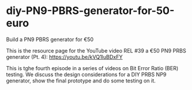 # diy-PN9-PBRS-generator-for-50-euro
Build a PN9 PBRS generator for €50

This is the resource page for the YouTube video REL #39 a €50 PN9 PRBS generator (Pt. 4): https://youtu.be/kVQ1luBDxFY

This is tghe fourth episode in a series of videos on Bit Error Ratio (BER) testing. We discuss the design considerations for a DIY PRBS NP9 generator, show the final prototype and do some testing on it. 
